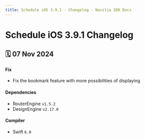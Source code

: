 ```yaml
---
title: Schedule iOS 3.9.1 - Changelog - Navitia SDK Docs
---
```


# Schedule iOS 3.9.1 Changelog

<h2>🗓 07 Nov 2024</h2>

#### Fix
- Fix the bookmark feature with more possibilities of displaying

#### Dependencies
- RouterEngine `v1.5.2`
- DesignEngine `v2.17.0`

#### Compiler
-  Swift  `6.0`
